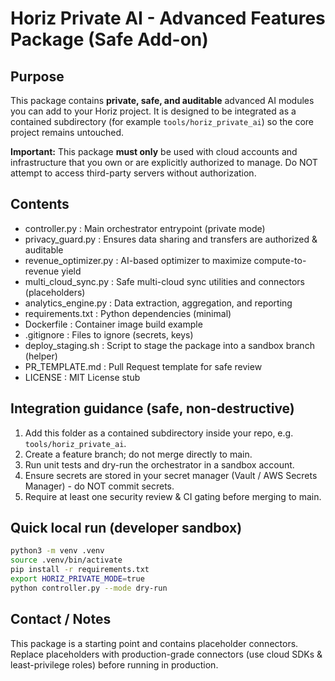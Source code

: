 # Horiz Private AI - Advanced Features Package (Safe Add-on)

## Purpose
This package contains **private, safe, and auditable** advanced AI modules you can add to your Horiz project.
It is designed to be integrated as a contained subdirectory (for example `tools/horiz_private_ai`) so the
core project remains untouched.

**Important:** This package **must only** be used with cloud accounts and infrastructure that you own or are
explicitly authorized to manage. Do NOT attempt to access third-party servers without authorization.

## Contents
- controller.py                 : Main orchestrator entrypoint (private mode)
- privacy_guard.py              : Ensures data sharing and transfers are authorized & auditable
- revenue_optimizer.py         : AI-based optimizer to maximize compute-to-revenue yield
- multi_cloud_sync.py          : Safe multi-cloud sync utilities and connectors (placeholders)
- analytics_engine.py          : Data extraction, aggregation, and reporting
- requirements.txt             : Python dependencies (minimal)
- Dockerfile                   : Container image build example
- .gitignore                   : Files to ignore (secrets, keys)
- deploy_staging.sh            : Script to stage the package into a sandbox branch (helper)
- PR_TEMPLATE.md               : Pull Request template for safe review
- LICENSE                      : MIT License stub

## Integration guidance (safe, non-destructive)
1. Add this folder as a contained subdirectory inside your repo, e.g. `tools/horiz_private_ai`.
2. Create a feature branch; do not merge directly to main.
3. Run unit tests and dry-run the orchestrator in a sandbox account.
4. Ensure secrets are stored in your secret manager (Vault / AWS Secrets Manager) - do NOT commit secrets.
5. Require at least one security review & CI gating before merging to main.

## Quick local run (developer sandbox)
```bash
python3 -m venv .venv
source .venv/bin/activate
pip install -r requirements.txt
export HORIZ_PRIVATE_MODE=true
python controller.py --mode dry-run
```

## Contact / Notes
This package is a starting point and contains placeholder connectors. Replace placeholders with
production-grade connectors (use cloud SDKs & least-privilege roles) before running in production.
